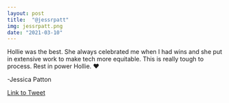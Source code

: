 ```yaml
---
layout: post
title:  "@jessrpatt"
img: jessrpatt.png
date: "2021-03-10"
---
```


Hollie was the best. She always celebrated me when I had wins and she put in extensive work to make tech more equitable. This is really tough to process. Rest in power Hollie. ♥️

-Jessica Patton

[Link to Tweet](https://twitter.com/jessrpatt/status/1369530081157128198)
